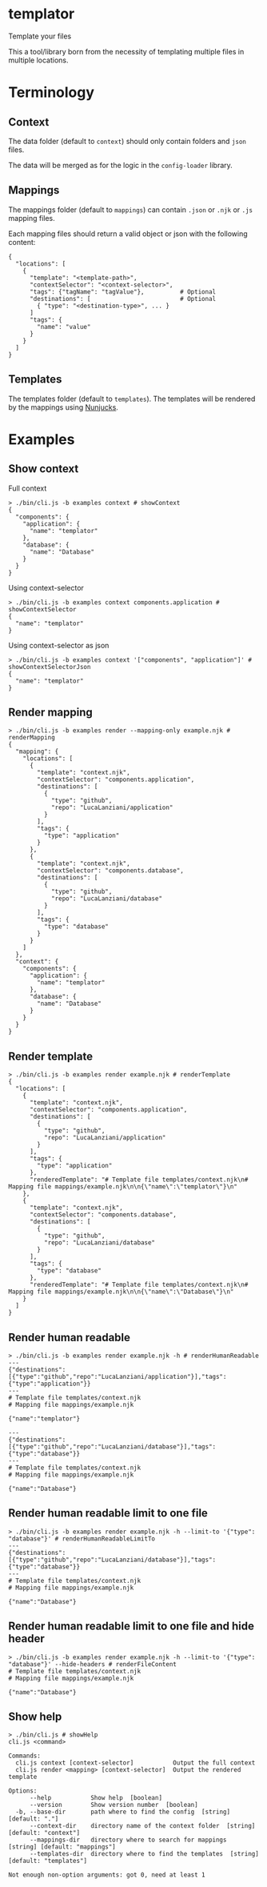 # templator

Template your files

This a tool/library born from the necessity of templating multiple files in multiple locations.

# Terminology

## Context

The data folder (default to `context`) should only contain folders and `json` files.

The data will be merged as for the logic in the `config-loader` library.

## Mappings

The mappings folder (default to `mappings`) can contain `.json` or `.njk` or `.js` mapping files.

Each mapping files should return a valid object or json with the following content:

```
{
  "locations": [
    {
      "template": "<template-path>",
      "contextSelector": "<context-selector>",
      "tags": {"tagName": "tagValue"},          # Optional
      "destinations": [                         # Optional
        { "type": "<destination-type>", ... }
      ]
      "tags": {
        "name": "value"
      }
    }
  ]
}
```

## Templates

The templates folder (default to `templates`).
The templates will be rendered by the mappings using [Nunjucks](nunjucks).


# Examples

## Show context

Full context

```
> ./bin/cli.js -b examples context # showContext
{
  "components": {
    "application": {
      "name": "templator"
    },
    "database": {
      "name": "Database"
    }
  }
}
```

Using context-selector

```
> ./bin/cli.js -b examples context components.application # showContextSelector
{
  "name": "templator"
}
```

Using context-selector as json

```
> ./bin/cli.js -b examples context '["components", "application"]' # showContextSelectorJson
{
  "name": "templator"
}
```

## Render mapping

```
> ./bin/cli.js -b examples render --mapping-only example.njk # renderMapping
{
  "mapping": {
    "locations": [
      {
        "template": "context.njk",
        "contextSelector": "components.application",
        "destinations": [
          {
            "type": "github",
            "repo": "LucaLanziani/application"
          }
        ],
        "tags": {
          "type": "application"
        }
      },
      {
        "template": "context.njk",
        "contextSelector": "components.database",
        "destinations": [
          {
            "type": "github",
            "repo": "LucaLanziani/database"
          }
        ],
        "tags": {
          "type": "database"
        }
      }
    ]
  },
  "context": {
    "components": {
      "application": {
        "name": "templator"
      },
      "database": {
        "name": "Database"
      }
    }
  }
}
```

## Render template

```
> ./bin/cli.js -b examples render example.njk # renderTemplate
{
  "locations": [
    {
      "template": "context.njk",
      "contextSelector": "components.application",
      "destinations": [
        {
          "type": "github",
          "repo": "LucaLanziani/application"
        }
      ],
      "tags": {
        "type": "application"
      },
      "renderedTemplate": "# Template file templates/context.njk\n# Mapping file mappings/example.njk\n\n{\"name\":\"templator\"}\n"
    },
    {
      "template": "context.njk",
      "contextSelector": "components.database",
      "destinations": [
        {
          "type": "github",
          "repo": "LucaLanziani/database"
        }
      ],
      "tags": {
        "type": "database"
      },
      "renderedTemplate": "# Template file templates/context.njk\n# Mapping file mappings/example.njk\n\n{\"name\":\"Database\"}\n"
    }
  ]
}
```

## Render human readable

```
> ./bin/cli.js -b examples render example.njk -h # renderHumanReadable
---
{"destinations":[{"type":"github","repo":"LucaLanziani/application"}],"tags":{"type":"application"}}
---
# Template file templates/context.njk
# Mapping file mappings/example.njk

{"name":"templator"}

---
{"destinations":[{"type":"github","repo":"LucaLanziani/database"}],"tags":{"type":"database"}}
---
# Template file templates/context.njk
# Mapping file mappings/example.njk

{"name":"Database"}

```

## Render human readable limit to one file

```
> ./bin/cli.js -b examples render example.njk -h --limit-to '{"type": "database"}' # renderHumanReadableLimitTo
---
{"destinations":[{"type":"github","repo":"LucaLanziani/database"}],"tags":{"type":"database"}}
---
# Template file templates/context.njk
# Mapping file mappings/example.njk

{"name":"Database"}

```

## Render human readable limit to one file and hide header

```
> ./bin/cli.js -b examples render example.njk -h --limit-to '{"type": "database"}' --hide-headers # renderFileContent
# Template file templates/context.njk
# Mapping file mappings/example.njk

{"name":"Database"}

```

## Show help

```
> ./bin/cli.js # showHelp
cli.js <command>

Commands:
  cli.js context [context-selector]           Output the full context
  cli.js render <mapping> [context-selector]  Output the rendered template

Options:
      --help           Show help  [boolean]
      --version        Show version number  [boolean]
  -b, --base-dir       path where to find the config  [string] [default: "."]
      --context-dir    directory name of the context folder  [string] [default: "context"]
      --mappings-dir   directory where to search for mappings  [string] [default: "mappings"]
      --templates-dir  directory where to find the templates  [string] [default: "templates"]

Not enough non-option arguments: got 0, need at least 1
```
